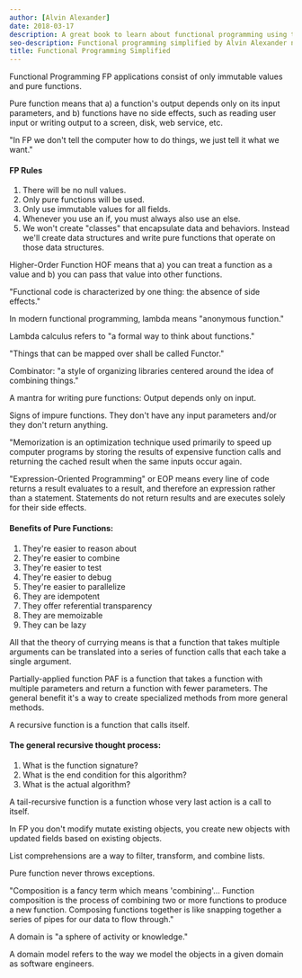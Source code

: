 ```yaml
---
author: [Alvin Alexander]
date: 2018-03-17
description: A great book to learn about functional programming using the language Scala. This will give you a better understanding why functional programming is used for real-time system. Remember all race conditions, deadlock conditions, and concurrent condition or a concurrent update problem are due to mutable variables. With functional programming, application consist of only immutable values and pure functions which makes writing concurrent programs easier.
seo-description: Functional programming simplified by Alvin Alexander notes.
title: Functional Programming Simplified
---
```


Functional Programming FP applications consist of only immutable values and pure functions.

Pure function means that a) a function's output depends only on its input parameters, and b) functions have no side effects, such as reading user input or writing output to a screen, disk, web service, etc.

"In FP we don't tell the computer how to do things, we just tell it what we want."

#### FP Rules

1. There will be no null values.
2. Only pure functions will be used.
3. Only use immutable values for all fields.
4. Whenever you use an if, you must always also use an else.
5. We won't create "classes" that encapsulate data and behaviors. Instead we'll create data structures and write pure functions that operate on those data structures.

Higher-Order Function HOF means that a) you can treat a function as a value and b) you can pass that value into other functions.

"Functional code is characterized by one thing: the absence of side effects."

In modern functional programming, lambda means "anonymous function."

Lambda calculus refers to "a formal way to think about functions."

"Things that can be mapped over shall be called Functor."

Combinator: "a style of organizing libraries centered around the idea of combining things."

A mantra for writing pure functions: Output depends only on input.

Signs of impure functions. They don't have any input parameters and/or they don't return anything.

"Memorization is an optimization technique used primarily to speed up computer programs by storing the results of expensive function calls and returning the cached result when the same inputs occur again.

"Expression-Oriented Programming" or EOP means every line of code returns a result evaluates to a result, and therefore an expression rather than a statement. Statements do not return results and are executes solely for their side effects.

#### Benefits of Pure Functions:

1. They're easier to reason about
2. They're easier to combine
3. They're easier to test
4. They're easier to debug
5. They're easier to parallelize
6. They are idempotent
7. They offer referential transparency
8. They are memoizable
9. They can be lazy

All that the theory of currying means is that a function that takes multiple arguments can be translated into a series of function calls that each take a single argument.

Partially-applied function PAF is a function that takes a function with multiple parameters and return a function with fewer parameters. The general benefit it's a way to create specialized methods from more general methods.

A recursive function is a function that calls itself.

#### The general recursive thought process:

1. What is the function signature?
2. What is the end condition for this algorithm?
3. What is the actual algorithm?

A tail-recursive function is a function whose very last action is a call to itself.

In FP you don't modify mutate existing objects, you create new objects with updated fields based on existing objects.

List comprehensions are a way to filter, transform, and combine lists.

Pure function never throws exceptions.

"Composition is a fancy term which means 'combining'... Function composition is the process of combining two or more functions to produce a new function. Composing functions together is like snapping together a series of pipes for our data to flow through."

A domain is "a sphere of activity or knowledge."

A domain model refers to the way we model the objects in a given domain as software engineers.
